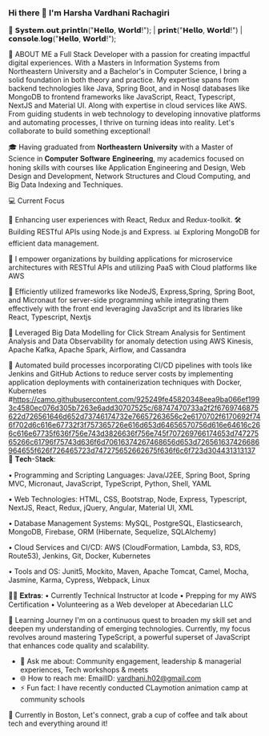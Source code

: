 ### Hi there 👋 I'm Harsha Vardhani Rachagiri

🧠 𝗦𝘆𝘀𝘁𝗲𝗺.𝗼𝘂𝘁.𝗽𝗿𝗶𝗻𝘁𝗹𝗻("𝗛𝗲𝗹𝗹𝗼, 𝗪𝗼𝗿𝗹𝗱!"); | 𝗽𝗿𝗶𝗻𝘁("𝗛𝗲𝗹𝗹𝗼, 𝗪𝗼𝗿𝗹𝗱!") | 𝗰𝗼𝗻𝘀𝗼𝗹𝗲.𝗹𝗼𝗴("𝗛𝗲𝗹𝗹𝗼, 𝗪𝗼𝗿𝗹𝗱!"); 

🌟 ABOUT ME
a Full Stack Developer with a passion for creating impactful digital experiences. With a Masters in Information Systems from Northeastern University and a Bachelor's in Computer Science, I bring a solid foundation in both theory and practice. My expertise spans from backend technologies like Java, Spring Boot, and in Nosql databases like MongoDB to frontend frameworks like JavaScript, React, Typescript, NextJS and Material UI. Along with expertise in cloud services like AWS. From guiding students in web technology to developing innovative platforms and automating processes, I thrive on turning ideas into reality. Let's collaborate to build something exceptional!

🎓 Having graduated from 𝐍𝐨𝐫𝐭𝐡𝐞𝐚𝐬𝐭𝐞𝐫𝐧 𝐔𝐧𝐢𝐯𝐞𝐫𝐬𝐢𝐭𝐲 with a Master of Science in 𝐂𝐨𝐦𝐩𝐮𝐭𝐞𝐫 𝐒𝐨𝐟𝐭𝐰𝐚𝐫𝐞 𝐄𝐧𝐠𝐢𝐧𝐞𝐞𝐫𝐢𝐧𝐠, my academics focused on honing skills with courses like Application Engineering and Design, Web Design and Development, Network Structures and Cloud Computing, and Big Data Indexing and Techniques.


💻 Current Focus

🚀 Enhancing user experiences with React, Redux and Redux-toolkit.
🛠️ Building RESTful APIs using Node.js and Express.
📊 Exploring MongoDB for efficient data management.

💪 I empower organizations by building applications for microservice architectures with RESTful APIs and utilizing PaaS with Cloud platforms like AWS 

💪 Efficiently utilized frameworks like NodeJS, Express,Spring, Spring Boot, and Micronaut for server-side programming while integrating them effectively with the front end leveraging JavaScript and its libraries like React, Typescript, Nextjs

💪 Leveraged Big Data Modelling for Click Stream Analysis for Sentiment Analysis and Data Observability for anomaly detection using AWS Kinesis, Apache Kafka, Apache Spark, Airflow, and Cassandra

💪 Automated build processes incorporating CI/CD pipelines with tools like Jenkins and GitHub Actions to reduce server costs by implementing application deployments with containerization techniques with Docker, Kubernetes
#<a name="section-1">https://camo.githubusercontent.com/925249fe45820348eea9ba066ef1993c4580ec076d305b7263e6add30707525c/68747470733a2f2f6769746875622d726561646d652d73746174732e76657263656c2e6170702f6170692f746f702d6c616e67732f3f757365726e616d653d64656570756d616e64616c266c616e67735f636f756e743d3826636f756e745f707269766174653d74727565266c61796f75743d636f6d70616374267468656d653d726561637426686964655f626f726465723d747275652662675f636f6c6f723d304431313137 </a> 
🚀 𝐓𝐞𝐜𝐡-S𝐭𝐚𝐜𝐤:

• Programming and Scripting Languages: 
Java/J2EE, Spring Boot, Spring MVC, Micronaut, JavaScript, TypeScript, Python, Shell, YAML

• Web Technologies: 
HTML, CSS, Bootstrap, Node, Express, Typescript, NextJS, React, Redux, jQuery, Angular, Material UI, XML

• Database Management Systems: 
MySQL, PostgreSQL, Elasticsearch, MongoDB, Firebase, ORM (Hibernate, Sequelize, SQLAlchemy)

• Cloud Services and CI/CD: 
AWS (CloudFormation, Lambda, S3, RDS, Route53), Jenkins, Git, Docker, Kubernetes

• Tools and OS: 
Junit5, Mockito, Maven, Apache Tomcat, Camel, Mocha, Jasmine, Karma, Cypress, Webpack, Linux

👏🏼 𝐄𝐱𝐭𝐫𝐚𝐬:
• Currently Technical Instructor at Icode
• Prepping for my AWS Certification
• Volunteering as a Web developer at Abecedarian LLC

🌱 Learning Journey
I'm on a continuous quest to broaden my skill set and deepen my understanding of emerging technologies. Currently, my focus revolves around mastering TypeScript, a powerful superset of JavaScript that enhances code quality and scalability.

- 💬 Ask me about: Community engagement, leadership & managerial experiences, Tech workshops & meets
- 🌐 How to reach me: EmailID: vardhani.h02@gmail.com
- ⚡ Fun fact: I have recently conducted CLaymotion animation camp at community schools
  
📍 Currently in Boston, Let's connect, grab a cup of coffee and talk about tech and everything around it!
